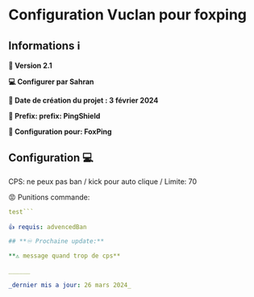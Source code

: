 # Configuration Vuclan pour foxping


## Informations ℹ️

**💾 Version 2.1**

**💻 Configurer par Sahran**

**📅 Date de création du projet : 3 février 2024**

**📣 Prefix: prefix: PingShield**


**👑 Configuration pour: FoxPing**


## Configuration 💻
CPS: ne peux pas ban / kick pour auto clique / Limite: 70

😡 Punitions commande:    

```yml
test```
         
👍 requis: advencedBan

## **♾️ Prochaine update:**

**⚠️ message quand trop de cps**

______

_dernier mis a jour: 26 mars 2024_

